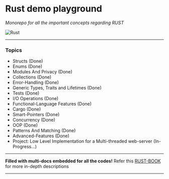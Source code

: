 # Rust demo playground

_Monorepo for all the important concepts regarding RUST_

![Rust](https://img.shields.io/badge/-Rust-333333?style=for-the-badge&logo=rust&logoColor=61dbfb)

---

### **Topics**

- Structs (Done)
- Enums (Done)
- Modules And Privacy (Done)
- Collections (Done)
- Error-Handling (Done)
- Generic Types, Traits and Lifetimes (Done)
- Tests (Done)
- I/O Operations (Done)
- Functional-Language Features (Done)
- Cargo (Done)
- Smart-Pointers (Done)
- Concurrency (Done)
- OOP (Done)
- Patterns And Matching (Done)
- Advanced-Features (Done)
- Project: Low Level Implementation for a Multi-threaded web-server (In-Progress...)

---

**Filled with multi-docs embedded for all the codes!**
Refer this [RUST-BOOK](https://doc.rust-lang.org/book/) for more in-depth descriptions

---
